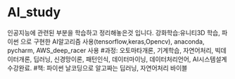 # AI_study
인공지능에 관련된 부분을 학습하고 정리해놓은것 입니다. 
강화학습:유니티3D 학습, 파이썬 으로 구현한 AI알고리즘 사용(tensorflow,keras,Opencv), anaconda, pycharm, AWS_deep_racer 사용
#과정: 오토마타개론, 기계학습, 자연어처리, 빅데이터개론, 딥러닝, 신경망이론, 패턴인식, 데이터마이닝, 데이터처리언어, AI시스템설계 수강완료.
#책: 파이썬 날코딩으로 알고짜는 딥러닝, 자연어처리 바이블

